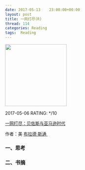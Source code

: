 ```yaml
---
date: 2017-05-13    23:00:00+00:00
layout: post
title: 一网打尽(R)
thread: 114
categories: Reading
tags:  Reading
---
```


<img src="https://img3.doubanio.com/lpic/s27132055.jpg" width="200" />

2017-05-06 RATING:  */10

[一网打尽：贝佐斯与亚马逊时代][1]

作者：美 [布拉德·斯通 ][2]

### 一、思考


### 二、书摘


[1]:	https://www.amazon.cn/%E4%B8%80%E7%BD%91%E6%89%93%E5%B0%BD-%E8%B4%9D%E4%BD%90%E6%96%AF%E4%B8%8E%E4%BA%9A%E9%A9%AC%E9%80%8A%E6%97%B6%E4%BB%A3-%E5%B8%83%E6%8B%89%E5%BE%B7-%E6%96%AF%E9%80%9A/dp/B00GJJP2RC
[2]:	%E4%B8%89%E8%8A%82%E8%AF%BE
